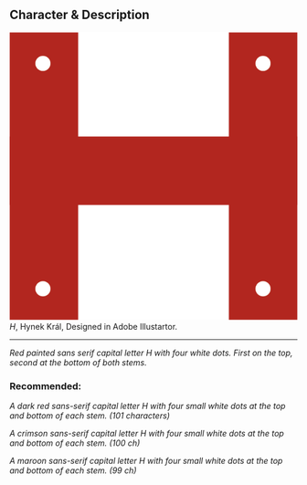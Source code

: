 ## Character & Description

 ![A crimson sans-serif capital letter H with four small white dots at the top and bottom of each stem.](red-letter-h.png)
 *H*, Hynek Král, Designed in Adobe Illustartor.

 - - -
 
 *Red painted sans serif capital letter H with four white dots. First on the top, second at the bottom of both stems.*
 ### Recommended: ###
 *A dark red sans-serif capital letter H with four small white dots at the top and bottom of each stem. (101 characters)*

*A crimson sans-serif capital letter H with four small white dots at the top and bottom of each stem. (100 ch)*

*A maroon sans-serif capital letter H with four small white dots at the top and bottom of each stem. (99 ch)*
